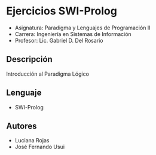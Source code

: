 # Ejercicios SWI-Prolog

* Asignatura: Paradigma y Lenguajes de Programación II
* Carrera: Ingeniería en Sistemas de Información
* Profesor: Lic. Gabriel D. Del Rosario

## Descripción

Introducción al Paradigma Lógico

## Lenguaje

* SWI-Prolog

## Autores

* Luciana Rojas
* José Fernando Usui
